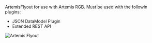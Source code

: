 ArtemisFlyout for use with Artemis RGB. Must be used with the followin plugins:

 * JSON DataModel Plugin
 * Extended REST API



![Artemis Flyout](https://user-images.githubusercontent.com/972765/139264270-22e52b60-30e1-4dd1-b133-cefe363cbc27.png)
